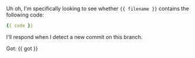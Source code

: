 Uh oh, I'm specifically looking to see whether `{{ filename }}` contains the following code:

```yaml
{{ code }}
```

I'll respond when I detect a new commit on this branch.

Got:
{{ got }}